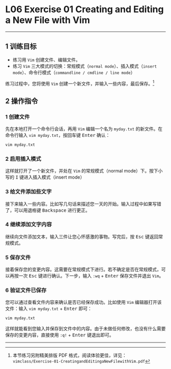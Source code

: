 # L06 Exercise 01 Creating and Editing a New File with Vim
---



## 1 训练目标

- 练习用 `Vim` 创建文件、编辑文件。
- 练习 `Vim` 三大模式的切换：常规模式（`normal mode`）、插入模式（`insert mode`）、命令行模式（`commandline / cmdline / line mode`）

练习过程中，您将使用 `Vim` 创建一个新文件，并输入一些内容，最后保存。[^1]



## 2 操作指令

### 1 创建文件

先在本地打开一个命令行会话，再用 `Vim` 编辑一个名为 `myday.txt` 的新文件。在命令行输入 `vim myday.txt`，按回车键 <kbd>Enter</kbd> 确认：

```bash
vim myday.txt
```



### 2 启用插入模式

这样就打开了一个新文件，并处在 `Vim` 的常规模式（normal mode）下。按下小写的 <kbd>I</kbd> 键进入插入模式（insert mode）



### 3 给文件添加些文字

接下来输入一些内容。比如写几句话来描述您一天的开始。输入过程中如果写错了，可以用退格键 <kbd>Backspace</kbd> 进行更正。



### 4 继续添加文字内容

继续向文件添加文本，输入三件让您心怀感激的事物。写完后，按 <kbd>Esc</kbd> 键返回常规模式。



### 5 保存文件

接着保存您的变更内容。这需要在常规模式下进行。若不确定是否在常规模式，可以再按一次 <kbd>Esc</kbd> 键进行确认。下一步，输入 `:wq` + <kbd>Enter</kbd> 保存文件并退出 `Vim`。



### 6 验证文件已保存

您可以通过查看文件内容来确认是否已经保存成功。比如使用 `Vim` 编辑器打开该文件：输入 `vim myday.txt` + <kbd>Enter</kbd> 即可：

```bash
vim myday.txt
```

这样就能看到您输入并保存到文件中的内容。由于未做任何修改，也没有什么需要保存的变更内容，直接使用 `:q!` + <kbd>Enter</kbd> 键退出即可。



---

[^1]: 本节练习另附精美排版 PDF 格式，阅读体验更佳，详见：`vimclass/Exercise-01-CreatingandEditingaNewFilewithVim.pdf`

